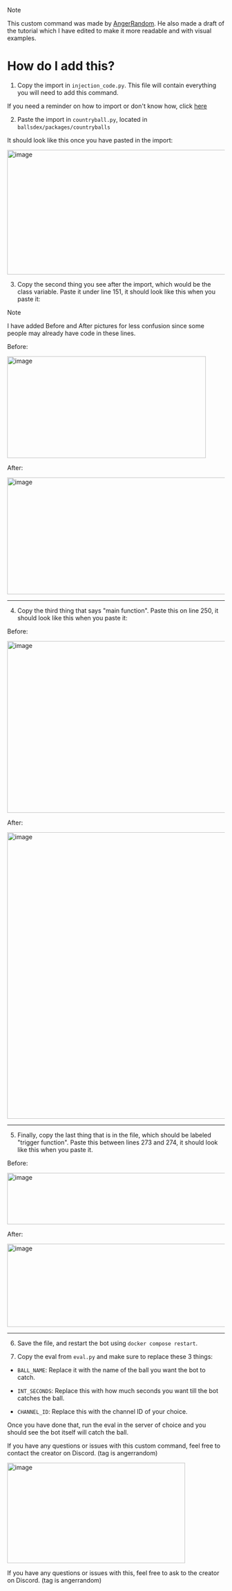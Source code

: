 > [!NOTE]  
> This custom command was made by [AngerRandom](https://github.com/AngerRandom). He also made a draft of the tutorial which I have edited to make it more readable and with visual examples.

# How do I add this?

1. Copy the import in `injection_code.py`. This file will contain everything you will need to add this command.

If you need a reminder on how to import or don't know how, click [here](https://github.com/ContestedWheel/EvalEvalEval-BD/wiki/Adding-custom-commands#importing)

2. Paste the import in `countryball.py`, located in `ballsdex/packages/countryballs`

It should look like this once you have pasted in the import:

<img width="673" height="288" alt="image" src="https://github.com/user-attachments/assets/d6d07983-770d-4b2b-bcab-c58f62ac586d" />

3. Copy the second thing you see after the import, which would be the class variable. Paste it under line 151, it should look like this when you paste it:

> [!NOTE]  
> I have added Before and After pictures for less confusion since some people may already have code in these lines.

Before:

<img width="460" height="235" alt="image" src="https://github.com/user-attachments/assets/0920b11a-e5a2-4396-90dd-bd68657891a9" />

After:

<img width="550" height="270" alt="image" src="https://github.com/user-attachments/assets/c20d368d-c029-43a0-9114-89342c394560" />

---

4. Copy the third thing that says "main function". Paste this on line 250, it should look like this when you paste it:

Before:

<img width="835" height="397" alt="image" src="https://github.com/user-attachments/assets/5c932aed-4490-4e52-914c-a19cfef41b20" />

After:

<img width="769" height="662" alt="image" src="https://github.com/user-attachments/assets/7c7ad03f-4662-40c9-ada5-098d56d5c0da" />

---

5. Finally, copy the last thing that is in the file, which should be labeled "trigger function". Paste this between lines 273 and 274, it should look like this when you paste it.

Before:

<img width="687" height="119" alt="image" src="https://github.com/user-attachments/assets/3b47b38a-620e-4c92-9cd4-3cb8b04a2e82" />

After:

<img width="669" height="192" alt="image" src="https://github.com/user-attachments/assets/55203097-bea2-417f-9655-16c0c19f53c6" />

---

6. Save the file, and restart the bot using `docker compose restart`.

7. Copy the eval from `eval.py` and make sure to replace these 3 things:

- `BALL_NAME`: Replace it with the name of the ball you want the bot to catch.

- `INT_SECONDS`: Replace this with how much seconds you want till the bot catches the ball.

- `CHANNEL_ID`: Replace this with the channel ID of your choice.

Once you have done that, run the eval in the server of choice and you should see the bot itself will catch the ball.

If you have any questions or issues with this custom command, feel free to contact the creator on Discord. (tag is angerrandom)

<img width="412" height="232" alt="image" src="https://github.com/user-attachments/assets/f457740c-aea3-46db-9fc1-71c2683a6552" />





If you have any questions or issues with this, feel free to ask to the creator on Discord. (tag is angerrandom)
